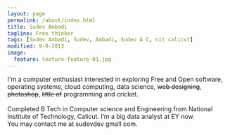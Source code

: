 ```yaml
---
layout: page
permalink: /about/index.html
title: Sudev Ambadi
tagline: Free thinker
tags: [Sudev Ambadi, Sudev, Ambadi, Sudev A C, nit calicut]
modified: 9-9-2013
image:
  feature: texture-feature-01.jpg
---
```


I'm a computer enthusiast interested in exploring Free and Open software, operating systems, cloud computing, data science, <del>web designing</del>, <del>photoshop</del>, <del>little of</del> programming and cricket.    
<br />Completed B Tech in Computer science and Engineering from National Institute of Technology, Calicut. I’m a big data analyst at EY now.
<br />You may contact me at sudevdev gma!l com.
